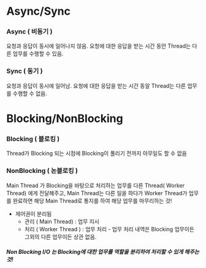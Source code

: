 # Async/Sync

### Async ( 비동기 )

요청과 응답이 동시에 일어나지 않음. 요청에 대한 응답을 받는 시간 동안 Thread는 다른 업무를 수행할 수 있음. 

### Sync ( 동기 )

요청과 응답이 동시에 일어남. 요청에 대한 응답을 받는 시간 동알 Thread는 다른 업무를 수행할 수 없음. 

# Blocking/NonBlocking

### Blocking ( 블로킹 ) 

Thread가 Blocking 되는 시점에 Blocking이 풀리기 전까지 아무일도 할 수 없음

### NonBlocking ( 논블로킹 )

Main Thread 가 Blocking을 바탕으로 처리하는 업무를 다른 Thread( Worker Thread) 에게 전달해주고, Main Thread는 다른 일을 하다가 Worker Thread가 업무를 
완료하면 해당 Main Thread로 통지를 하여 해당 업무를 마무리하는 것! 

- 제어권이 분리됨
  - 관리 ( Main Thread) : 업무 지시 
  - 처리 ( Worker Thread ) : 업무 처리 - 업무 처리 내역은 Blocking 업무이든 그외의 다른 업무이든 상관 없음. 

##### **Non Blocking I/O** 는 Blocking에 대한 업무를 역할을 분리하여 처리할 수 있게 해주는 것! 